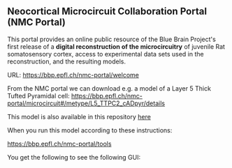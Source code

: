 ## Neocortical Microcircuit Collaboration Portal (NMC Portal)

This portal provides an online public resource of the Blue Brain Project's first release of a **digital reconstruction of the microcircuitry** of juvenile Rat somatosensory cortex, access to experimental data sets used in the reconstruction, and the resulting models.

URL: https://bbp.epfl.ch/nmc-portal/welcome

From the NMC portal we can download e.g. a model of a Layer 5 Thick Tufted Pyramidal cell: 
https://bbp.epfl.ch/nmc-portal/microcircuit#/metype/L5_TTPC2_cADpyr/details

This model is also available in this repository [here]("L5_TTPC2_cADpyr232_1\")

When you run this model according to these instructions:

https://bbp.epfl.ch/nmc-portal/tools

You get the following to see the following GUI:

